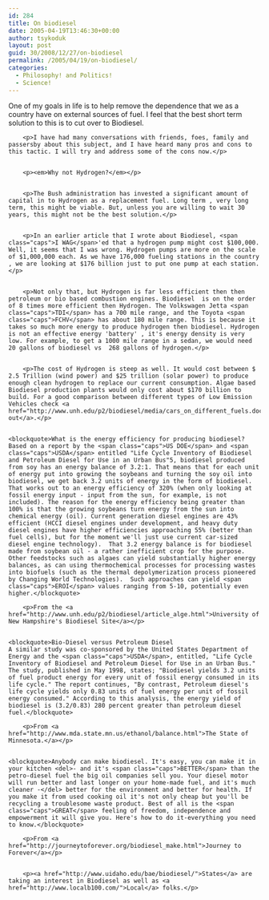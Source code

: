 ```yaml
---
id: 284
title: On biodiesel
date: 2005-04-19T13:46:30+00:00
author: tsykoduk
layout: post
guid: 30/2008/12/27/on-biodiesel
permalink: /2005/04/19/on-biodiesel/
categories:
  - Philosophy! and Politics!
  - Science!
---
```

<p>One of my goals in life is to help remove the dependence that we as a country have on external sources of fuel. I feel that the best short term solution to this is to cut over to Biodiesel.</p>


		<p>I have had many conversations with friends, foes, family and passersby about this subject, and I have heard many pros and cons to this tactic. I will try and address some of the cons now.</p>


		<p><em>Why not Hydrogen?</em></p>


		<p>The Bush administration has invested a significant amount of capital in to Hydrogen as a replacement fuel. Long term , very long term, this might be viable. But, unless you are willing to wait 30 years, this might not be the best solution.</p>


		<p>In an earlier article that I wrote about Biodiesel, <span class="caps">I WAG</span>'ed that a hydrogen pump might cost $100,000. Well, it seems that I was wrong. Hydrogen pumps are more on the scale of $1,000,000 each. As we have 176,000 fueling stations in the country , we are looking at $176 billion just to put one pump at each station.</p>


		<p>Not only that, but Hydrogen is far less efficient then then petroleum or bio based combustion engines. Biodiesel  is on the order of 8 times more efficient then Hydrogen. The Volkswagen Jetta <span class="caps">TDI</span> has a 700 mile range, and the Toyota <span class="caps">FCHV</span> has about 180 mile range. This is because it takes so much more energy to produce hydrogen then biodiesel. Hydrogen is not an effective energy 'battery' , it's energy density is very low. For example, to get a 1000 mile range in a sedan, we would need 20 gallons of biodiesel vs  268 gallons of hydrogen.</p>


		<p>The cost of Hydrogen is steep as well. It would cost between $ 2.5 Trillion (wind power) and $25 trillion (solar power) to produce enough clean hydrogen to replace our current consumption. Algae based Biodiesel production plants would only cost about $170 billion to build. For a good comparison between different types of Low Emission Vehicles check <a href="http://www.unh.edu/p2/biodiesel/media/cars_on_different_fuels.doc">This out</a>.</p>


	<blockquote>What is the energy efficiency for producing biodiesel? Based on a report by the <span class="caps">US DOE</span> and <span class="caps">USDA</span> entitled "Life Cycle Inventory of Biodiesel and Petroleum Diesel for Use in an Urban Bus"5, biodiesel produced from soy has an energy balance of 3.2:1. That means that for each unit of energy put into growing the soybeans and turning the soy oil into biodiesel, we get back 3.2 units of energy in the form of biodiesel. That works out to an energy efficiency of 320% (when only looking at fossil energy input - input from the sun, for example, is not included). The reason for the energy efficiency being greater than 100% is that the growing soybeans turn energy from the sun into chemical energy (oil). Current generation diesel engines are 43% efficient (HCCI diesel engines under development, and heavy duty diesel engines have higher efficiencies approaching 55% (better than fuel cells), but for the moment we'll just use current car-sized diesel engine technology).  That 3.2 energy balance is for biodiesel made from soybean oil - a rather inefficient crop for the purpose.  Other feedstocks such as algaes can yield substantially higher energy balances, as can using thermochemical processes for processing wastes into biofuels (such as the thermal depolymerization process pioneered by Changing World Technologies).  Such approaches can yield <span class="caps">EROI</span> values ranging from 5-10, potentially even higher.</blockquote>

		<p>From the <a href="http://www.unh.edu/p2/biodiesel/article_alge.html">University of New Hampshire's Biodiesel Site</a></p>


	<blockquote>Bio-Diesel versus Petroleum Diesel
	A similar study was co-sponsored by the United States Department of Energy and the <span class="caps">USDA</span>, entitled, "Life Cycle Inventory of Biodiesel and Petroleum Diesel for Use in an Urban Bus."
	The study, published in May 1998, states; "Biodiesel yields 3.2 units of fuel product energy for every unit of fossil energy consumed in its life cycle." The report continues, "By contrast, Petroleum diesel's life cycle yields only 0.83 units of fuel energy per unit of fossil energy consumed." According to this analysis, the energy yield of biodiesel is (3.2/0.83) 280 percent greater than petroleum diesel fuel.</blockquote>

		<p>From <a href="http://www.mda.state.mn.us/ethanol/balance.html">The State of Minnesota.</a></p>


	<blockquote>Anybody can make biodiesel. It's easy, you can make it in your kitchen <del>- and it's <span class="caps">BETTER</span> than the petro-diesel fuel the big oil companies sell you. Your diesel motor will run better and last longer on your home-made fuel, and it's much cleaner -</del> better for the environment and better for health. If you make it from used cooking oil it's not only cheap but you'll be recycling a troublesome waste product. Best of all is the <span class="caps">GREAT</span> feeling of freedom, independence and empowerment it will give you. Here's how to do it-everything you need to know.</blockquote>

		<p>From <a href="http://journeytoforever.org/biodiesel_make.html">Journey to Forever</a></p>


		<p><a href="http://www.uidaho.edu/bae/biodiesel/">States</a> are taking an interest in Biodiesel as well as <a href="http://www.localb100.com/">Local</a> folks.</p>